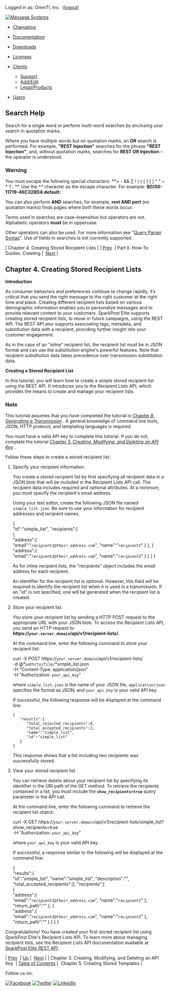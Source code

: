 Logged in as: OmniTI, Inc.  ([logout](https://support.messagesystems.com/logout.php))

[![Message Systems](https://support.messagesystems.com/images/ms-white205.png)](https://support.messagesystems.com/start.php) 

*   [Changelog](https://support.messagesystems.com/start.php?show=changelog)
*   [Documentation](https://support.messagesystems.com/docs/)
*   [Downloads](https://support.messagesystems.com/start.php)

*   [Licenses](https://support.messagesystems.com/license_summary.php)
*   <a href="">Clients</a>
    *   [Support](https://support.messagesystems.com/cs.php)
    *   [Add/Edit](https://support.messagesystems.com/edit_client.php)
    *   [Legal/Products](https://support.messagesystems.com/edit_products.php)
*   [Users](https://support.messagesystems.com/edit_customer.php)

## Search Help

Search for a single word or perform multi-word searches by enclosing your search in quotation marks.

Where you have multiple words but no quotation marks, an **OR** search is performed. For example, **"REST Injection"** searches for the phrase **"REST Injection"**, and, without quotation marks, searches for **REST OR Injection**--the operator is understood.

### Warning

You must escape the following special characters: **+ - && || ! ( ) { } [ ] ^ " ~ * ? : \**. Use the **\** character as the escape character. For example: **B0/00-11719-46C328D4\:default\:**

You can also perform **AND** searches, for example, **rest AND port** (no quotation marks) finds pages where both these words occur.

Terms used in searches are case-insensitive but operators are not. Alphabetic operators **must** be in uppercase.

Other operators can also be used. For more information see "[Query Parser Syntax](https://lucene.apache.org/core/old_versioned_docs/versions/3_0_0/queryparsersyntax.html)". Use of fields in searches is not currently supported.

| Chapter 4. Creating Stored Recipient Lists |
| [Prev](getting.started.apikey_ui.php)  | Part II. How-To Guides: Creating |  [Next](getting.started.simple.php) |

## Chapter 4. Creating Stored Recipient Lists

**Introduction**

As consumer behaviors and preferences continue to change rapidly, it’s critical that you send the right message to the right customer at the right time and place. Creating different recipient lists based on various demographic information enables you to personalize messages and to provide relevant content to your customers. SparkPost Elite supports creating stored recipient lists, to reuse in future campaigns, using the REST API. The REST API also supports associating tags, metadata, and substitution data with a recipient, providing further insight into your customer engagement.

As in the case of an "inline" recipient list, the recipient list must be in JSON format and can use the substitution engine's powerful features. Note that recipient substitution data takes precedence over transmission substitution data.

**Creating a Stored Recipient List** 

In this tutorial, you will learn how to create a simple stored recipient list using the REST API. It introduces you to the Recipient Lists API, which provides the means to create and manage your recipient lists.

### Note

This tutorial assumes that you have completed the tutorial in [Chapter 8, *Generating a Transmission*](getting.started.http.php "Chapter 8. Generating a Transmission") . A general knowledge of command line tools, JSON, HTTP protocol, and templating languages is required.

You must have a valid API key to complete this tutorial. If you do not, complete the tutorial [Chapter 3, *Creating, Modifying, and Deleting an API Key*](getting.started.apikey_ui.php "Chapter 3. Creating, Modifying, and Deleting an API Key") .

Follow these steps to create a stored recipient list:

1.  Specify your recipient information.

    You create a stored recipient list by first specifying all recipient data in a JSON blob that will be included in the Recipient Lists API call. The recipient data includes required and optional attributes. At a minimum, you must specify the recipient's email address.

    Using your text editor, create the following JSON file named `simple_list.json`. Be sure to use your information for recipient addresses and recipient names.

    {  
       "id":"simple_list",
       "recipients":[  
          {  
             "address":{  
                "email":"*`recipient1@their_address.com`*",
                "name":"*`recipient1`*"
             }
          },
          {  
             "address":{  
                "email":"*`recipient2@their_address.com`*",
                "name":"*`recipient2`*"
             }
          }
       ]
    }

    As for inline recipient lists, the "recipients" object includes the email address for each recipient.

    An identifier for the recipient list is optional. However, this field will be required to identify the recipient list when it is used in a transmission. If an "id" is not specified, one will be generated when the recipient list is created.

2.  Store your recipient list.

    You store your recipient list by sending a HTTP POST request to the appropriate URL with your JSON blob. To access the Recipient Lists API, you send an HTTP request to **https://*`your.server.domain`*/api/v1/recipient-lists/**.

    At the command line, enter the following command to store your recipient list:

    curl -X POST https://*`your.server.domain`*/api/v1/recipient-lists/ \
    -d @*`path/to/file/`*simple_list.json \
    -H "Content-Type: application/json" \
    -H "Authorization: *`your_api_key`*"

    where `simple_list.json` is the name of your JSON file, `application/json` specifies the format as JSON, and *`your_api_key`* is your valid API key.

    If successful, the following response will be displayed at the command line:

    ```
    {  
       "results":{  
          "total_rejected_recipients":0,
          "total_accepted_recipients":2,
          "name":"simple_list",
          "id":"simple_list"
       }
    }
    ```

    This response shows that a list including two recipients was successfully stored.

3.  View your stored recipient list.

    You can retrieve details about your recipient list by specifying its identifier in the URI path of the GET method. To retrieve the recipients contained in a list, you must include the **`show_recipients=true`** query parameter in the API call.

    At the command line, enter the following command to retrieve the recipient list object:

    curl -X GET https://*`your.server.domain`*/api/v1/recipient-lists/simple_list?show_recipients=true \
    -H "Authorization: *`your_api_key`*"

    where *`your_api_key`* is your valid API key.

    If successful, a response similar to the following will be displayed at the command line:

    {  
       "results":{  
          "id":"simple_list",
          "name":"simple_list",
          "description":"",
          "total_accepted_recipients":2,
          "recipients":[  
             {  
                "address":{  
                   "email":"*`recipient1@their_address.com`*",
                   "name":"*`recipient1`*"
                },
                "return_path":""
             },
             {  
                "address":{  
                   "email":"*`recipient2@their_address.com`*",
                   "name":"*`recipient2`*"
                },
                "return_path":""
             }
          ]
       }
    }

Congratulations! You have created your first stored recipient list using SparkPost Elite's Recipient Lists API. To learn more about managing recipient lists, see the Recipient Lists API documentation available at [SparkPost Elite REST API](https://www.sparkpost.com/api#/reference).

| [Prev](getting.started.apikey_ui.php)  | [Up](p.creating.php) |  [Next](getting.started.simple.php) |
| Chapter 3. Creating, Modifying, and Deleting an API Key  | [Table of Contents](index.php) |  Chapter 5. Creating Stored Templates |

Follow us on:

[![Facebook](https://support.messagesystems.com/images/icon-facebook.png)](http://www.facebook.com/messagesystems) [![Twitter](https://support.messagesystems.com/images/icon-twitter.png)](http://twitter.com/#!/MessageSystems) [![LinkedIn](https://support.messagesystems.com/images/icon-linkedin.png)](http://www.linkedin.com/company/message-systems)